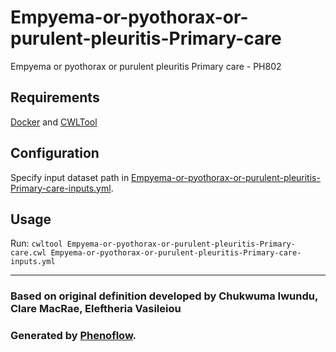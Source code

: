 # Empyema-or-pyothorax-or-purulent-pleuritis-Primary-care

Empyema or pyothorax or purulent pleuritis Primary care - PH802

## Requirements

[Docker](https://docs.docker.com/install/) and [CWLTool](https://github.com/common-workflow-language/cwltool#install)

## Configuration

Specify input dataset path in [Empyema-or-pyothorax-or-purulent-pleuritis-Primary-care-inputs.yml](Empyema-or-pyothorax-or-purulent-pleuritis-Primary-care-inputs.yml).

## Usage

Run: `cwltool Empyema-or-pyothorax-or-purulent-pleuritis-Primary-care.cwl Empyema-or-pyothorax-or-purulent-pleuritis-Primary-care-inputs.yml`

***

### Based on original definition developed by Chukwuma Iwundu, Clare MacRae, Eleftheria Vasileiou
### Generated by [Phenoflow](https://kclhi.org/phenoflow).
